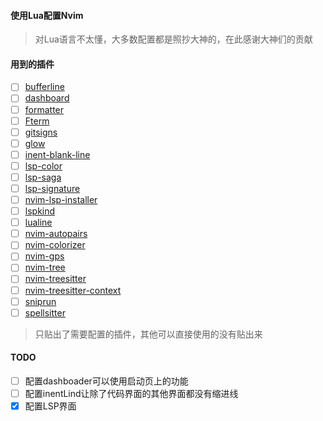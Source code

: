 #### 使用Lua配置Nvim
> 对Lua语言不太懂，大多数配置都是照抄大神的，在此感谢大神们的贡献
#### 用到的插件
- [ ] [bufferline](https://github.com/akinsho/bufferline.nvim)
- [ ] [dashboard](https://github.com/glepnir/dashboard-nvim)
- [ ] [formatter](https://github.com/mhartington/formatter.nvim)
- [ ] [Fterm](https://github.com/numToStr/FTerm.nvim)
- [ ] [gitsigns](https://github.com/lewis6991/gitsigns.nvim)
- [ ] [glow](https://github.com/ellisonleao/glow.nvim)
- [ ] [inent-blank-line](https://github.com/lukas-reineke/indent-blankline.nvim)
- [ ] [lsp-color](https://github.com/folke/lsp-colors.nvim)
- [ ] [lsp-saga](https://github.com/folke/lsp-colors.nvim)
- [ ] [lsp-signature](https://github.com/ray-x/lsp_signature.nvim)
- [ ] [nvim-lsp-installer](https://github.com/williamboman/nvim-lsp-installer)
- [ ] [lspkind](https://github.com/onsails/lspkind-nvim)
- [ ] [lualine](https://github.com/nvim-lualine/lualine.nvim)
- [ ] [nvim-autopairs](https://github.com/windwp/nvim-autopairs)
- [ ] [nvim-colorizer](https://github.com/norcalli/nvim-colorizer.lua)
- [ ] [nvim-gps](https://github.com/SmiteshP/nvim-gps)
- [ ] [nvim-tree](https://github.com/kyazdani42/nvim-tree.lua)
- [ ] [nvim-treesitter](https://github.com/nvim-treesitter/nvim-treesitter)
- [ ] [nvim-treesitter-context](https://github.com/romgrk/nvim-treesitter-context)
- [ ] [sniprun](https://github.com/michaelb/sniprun)
- [ ] [spellsitter](https://github.com/lewis6991/spellsitter.nvim)
> 只贴出了需要配置的插件，其他可以直接使用的没有贴出来
#### TODO
- [ ] 配置dashboader可以使用启动页上的功能
- [ ] 配置inentLind让除了代码界面的其他界面都没有缩进线
- [X] 配置LSP界面

